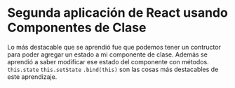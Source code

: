 # Segunda aplicación de React usando Componentes de Clase
Lo más destacable que se aprendió fue que podemos tener un contructor para poder agregar un estado a mi componente de clase. Además se aprendió a saber modificar ese estado del componente con métodos.
`this.state` `this.setState` `.bind(this)` son las cosas más destacables de este aprendizaje.
